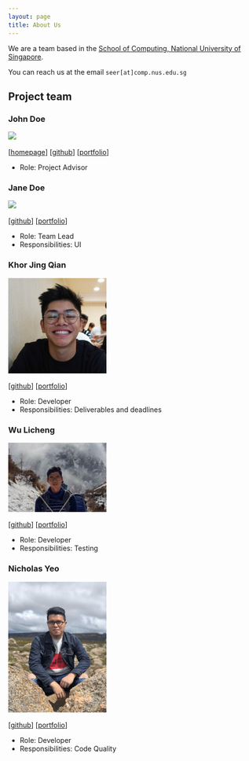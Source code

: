 ```yaml
---
layout: page
title: About Us
---
```


We are a team based in the [School of Computing, National University of Singapore](http://www.comp.nus.edu.sg).

You can reach us at the email `seer[at]comp.nus.edu.sg`

## Project team

### John Doe

<img src="images/johndoe.png" width="200px">

[[homepage](http://www.comp.nus.edu.sg/~damithch)]
[[github](https://github.com/johndoe)]
[[portfolio](team/johndoe.md)]

* Role: Project Advisor

### Jane Doe

<img src="images/johndoe.png" width="200px">

[[github](http://github.com/johndoe)]
[[portfolio](team/johndoe.md)]

* Role: Team Lead
* Responsibilities: UI

### Khor Jing Qian

<img src="images/khor-jingqian.png" width="200px">

[[github](http://github.com/khor-jingqian)] [[portfolio](team/khor-jingqian.md)]

* Role: Developer
* Responsibilities: Deliverables and deadlines

### Wu Licheng

<img src="images/licheng-wu.png" width="200px">

[[github](https://github.com/Licheng-Wu)]
[[portfolio](team/wu-licheng.md)]

* Role: Developer
* Responsibilities: Testing

### Nicholas Yeo

<img src="images/nicholasyeo.png" width="200px">

[[github](http://github.com/nicholasyeo)]
[[portfolio](team/nicholasyeo.md)]

* Role: Developer
* Responsibilities: Code Quality
